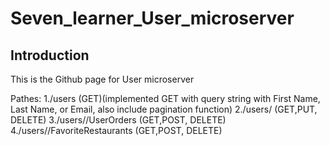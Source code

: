 # Seven_learner_User_microserver

## Introduction

This is the Github page for User microserver

Pathes:
1./users (GET)(implemented GET with query string with First Name, Last Name, or Email, also include pagination function)
2./users/<AccountID> (GET,PUT, DELETE)
3./users/<AccountID>/UserOrders (GET,POST, DELETE)
4./users/<AccountID>/FavoriteRestaurants (GET,POST, DELETE)





